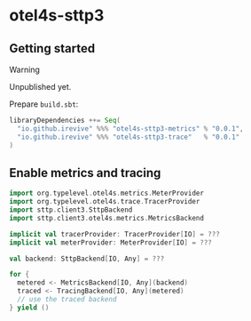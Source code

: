 # otel4s-sttp3

## Getting started

> [!WARNING]
> Unpublished yet.

Prepare `build.sbt`:
```scala
libraryDependencies ++= Seq(
  "io.github.irevive" %%% "otel4s-sttp3-metrics" % "0.0.1",
  "io.github.irevive" %%% "otel4s-sttp3-trace"   % "0.0.1"
)
```

## Enable metrics and tracing

```scala
import org.typelevel.otel4s.metrics.MeterProvider
import org.typelevel.otel4s.trace.TracerProvider
import sttp.client3.SttpBackend
import sttp.client3.otel4s.metrics.MetricsBackend

implicit val tracerProvider: TracerProvider[IO] = ???
implicit val meterProvider: MeterProvider[IO] = ???

val backend: SttpBackend[IO, Any] = ???

for {
  metered <- MetricsBackend[IO, Any](backend)
  traced <- TracingBackend[IO, Any](metered)
  // use the traced backend
} yield ()
```
